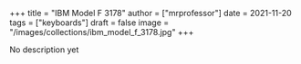 +++
title = "IBM Model F 3178"
author = ["mrprofessor"]
date = 2021-11-20
tags = ["keyboards"]
draft = false
image = "/images/collections/ibm_model_f_3178.jpg"
+++

No description yet
